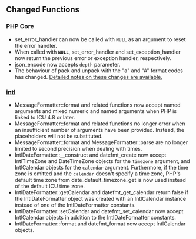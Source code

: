 Changed Functions
-----------------

### PHP Core

-   <span class="simpara"> <span
    class="function">set\_error\_handler</span> can now be called with
    **`NULL`** as an argument to reset the error handler. </span>
-   <span class="simpara"> When called with **`NULL`**, <span
    class="function">set\_error\_handler</span> and <span
    class="function">set\_exception\_handler</span> now return the
    previous error or exception handler, respectively. </span>
-   <span class="simpara"> <span class="function">json\_encode</span>
    now accepts `depth` parameter. </span>
-   <span class="simpara"> The behaviour of <span
    class="function">pack</span> and <span
    class="function">unpack</span> with the "a" and "A" format codes has
    changed.
    <a href="/migration55/incompatible.html#migration55.incompatible.pack" class="link">Detailed notes on these changes are available.</a>
    </span>

### <a href="/book/intl.html" class="link">intl</a>

-   <span class="simpara"> <span
    class="methodname">MessageFormatter::format</span> and related
    functions now accept named arguments and mixed numeric and named
    arguments when PHP is linked to ICU 4.8 or later. </span>
-   <span class="simpara"> <span
    class="methodname">MessageFormatter::format</span> and related
    functions no longer error when an insufficient number of arguments
    have been provided. Instead, the placeholders will not be
    substituted. </span>
-   <span class="simpara"> <span
    class="methodname">MessageFormatter::format</span> and <span
    class="methodname">MessageFormatter::parse</span> are no longer
    limited to second precision when dealing with times. </span>
-   <span class="simpara"> <span
    class="methodname">IntlDateFormatter::\_\_construct</span> and <span
    class="function">datefmt\_create</span> now accept <span
    class="classname">IntlTimeZone</span> and <span
    class="classname">DateTimeZone</span> objects for the `timezone`
    argument, and <span class="classname">IntlCalendar</span> objects
    for the `calendar` argument. Furthermore, if the time zone is
    omitted and the `calendar` doesn't specify a time zone, PHP's
    default time zone from <span
    class="function">date\_default\_timezone\_get</span> is now used
    instead of the default ICU time zone. </span>
-   <span class="simpara"> <span
    class="methodname">IntlDateFormatter::getCalendar</span> and <span
    class="function">datefmt\_get\_calendar</span> return false if the
    <span class="classname">IntlDateFormatter</span> object was created
    with an <span class="classname">IntlCalendar</span> instance instead
    of one of the <span class="classname">IntlDateFormatter</span>
    constants. </span>
-   <span class="simpara"> <span
    class="methodname">IntlDateFormatter::setCalendar</span> and <span
    class="function">datefmt\_set\_calendar</span> now accept <span
    class="classname">IntlCalendar</span> objects in addition to the
    <span class="classname">IntlDateFormatter</span> constants. </span>
-   <span class="simpara"> <span
    class="methodname">IntlDateFormatter::format</span> and <span
    class="function">datefmt\_format</span> now accept <span
    class="classname">IntlCalendar</span> objects. </span>
